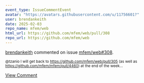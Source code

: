 ```yaml
---
event_type: IssueCommentEvent
avatar: "https://avatars.githubusercontent.com/u/11756601?"
user: brendankeith
date: 2025-02-03
repo_name: mfem/web
html_url: https://github.com/mfem/web/pull/308
repo_url: https://github.com/mfem/web
---
```


<a href='https://github.com/brendankeith' target='_blank'>brendankeith</a> commented on issue <a href='https://github.com/mfem/web/pull/308' target='_blank'>mfem/web#308</a>.

<small>@tzanio I will get back to https://github.com/mfem/web/pull/305 (as well as https://github.com/mfem/mfem/pull/4460) at the end of the week...</small>

<a href='https://github.com/mfem/web/pull/308' target='_blank'>View Comment</a>